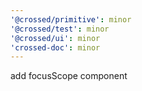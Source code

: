 ```yaml
---
'@crossed/primitive': minor
'@crossed/test': minor
'@crossed/ui': minor
'crossed-doc': minor
---
```


add focusScope component
